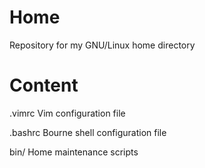 Home
====

Repository for my GNU/Linux home directory

Content
=======
.vimrc      Vim configuration file

.bashrc     Bourne shell configuration file

bin/        Home maintenance scripts
